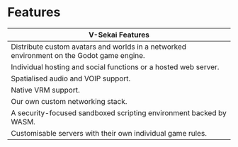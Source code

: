 # Features

|V-Sekai Features|
|--|
|Distribute custom avatars and worlds in a networked environment on the Godot game engine.|
|Individual hosting and social functions or a hosted web server.|
|Spatialised audio and VOIP support.|
|Native VRM support.|
|Our own custom networking stack.|
|A security-focused sandboxed scripting environment backed by WASM.|
|Customisable servers with their own individual game rules.|
